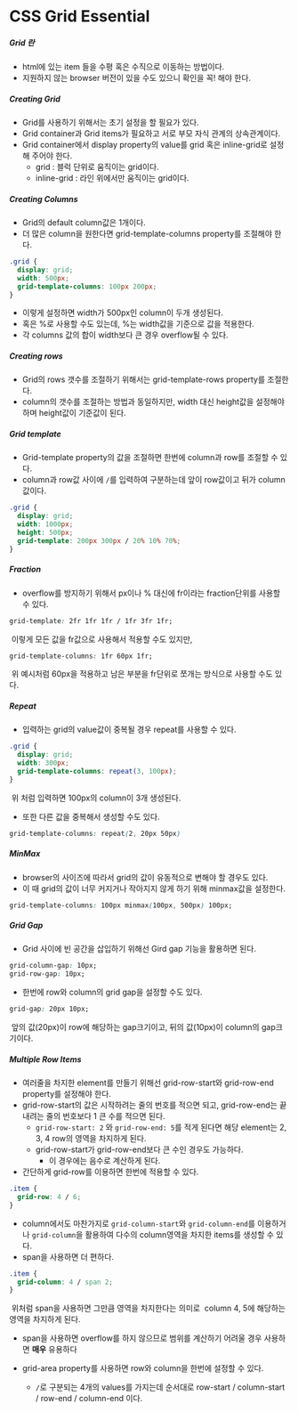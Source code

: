 # CSS Grid Essential



##### Grid 란

* html에 있는 item 들을 수평 혹은 수직으로 이동하는 방법이다.
* 지원하지 않는 browser 버전이 있을 수도 있으니 확인을 꼭! 해야 한다.



##### Creating Grid

* Grid를 사용하기 위해서는 초기 설정을 할 필요가 있다.
* Grid container과 Grid items가 필요하고 서로 부모 자식 관계의 상속관계이다.
* Grid container에서 display property의 value를 grid 혹은 inline-grid로 설정해 주어야 한다.
  * grid : 블럭 단위로 움직이는 grid이다.
  * inline-grid : 라인 위에서만 움직이는 grid이다.



##### Creating Columns

* Grid의 default column값은 1개이다.
* 더 많은 column을 원한다면 grid-template-columns property를 조절해야 한다.

```css
.grid {
  display: grid;
  width: 500px;
  grid-template-columns: 100px 200px;
}
```

 * 이렇게 설정하면 width가 500px인 column이 두개 생성된다.
 * 혹은 %로 사용할 수도 있는데, %는 width값을 기준으로 값을 적용한다.
 * 각 columns 값의 합이 width보다 큰 경우 overflow될 수 있다.



##### Creating rows

* Grid의 rows 갯수를 조절하기 위해서는 grid-template-rows property를 조절한다.
* column의 갯수를 조절하는 방법과 동일하지만, width 대신 height값을 설정해야 하며 height값이 기준값이 된다.



##### Grid template

* Grid-template property의 값을 조절하면 한번에 column과 row를 조절할 수 있다.
* column과 row값 사이에 `/`를 입력하여 구분하는데 앞이 row값이고 뒤가 column값이다.

```css
.grid {
  display: grid;
  width: 1000px;
  height: 500px;
  grid-template: 200px 300px / 20% 10% 70%;
}
```



##### Fraction

* overflow를 방지하기 위해서 px이나 % 대신에 fr이라는 fraction단위를 사용할 수 있다.

```css
grid-template: 2fr 1fr 1fr / 1fr 3fr 1fr;
```

​	이렇게 모든 값을 fr값으로 사용해서 적용할 수도 있지만,

```css
grid-template-columns: 1fr 60px 1fr;
```

​	위 예시처럼 60px을 적용하고 남은 부분을 fr단위로 쪼개는 방식으로 사용할 수도 있다.



##### Repeat

* 입력하는 grid의 value값이 중복될 경우 repeat를 사용할 수 있다.

```css
.grid {
  display: grid;
  width: 300px;
  grid-template-columns: repeat(3, 100px);
}
```

​	위 처럼 입력하면 100px의 column이 3개 생성된다.

* 또한 다른 값을 중복해서 생성할 수도 있다.

```css
grid-template-columns: repeat(2, 20px 50px)
```



##### MinMax

* browser의 사이즈에 따라서 grid의 값이 유동적으로 변해야 할 경우도 있다.
* 이 때 grid의 값이 너무 커지거나 작아지지 않게 하기 위해 minmax값을 설정한다.

```css
grid-template-columns: 100px minmax(100px, 500px) 100px;
```



##### Grid Gap

* Grid 사이에 빈 공간을 삽입하기 위해선 Gird gap 기능을 활용하면 된다.

```css
grid-column-gap: 10px;
grid-row-gap: 10px;
```

* 한번에 row와 column의 grid gap을 설정할 수도 있다.

```css
grid-gap: 20px 10px;
```

​	앞의 값(20px)이 row에 해당하는 gap크기이고, 뒤의 값(10px)이 column의 gap크기이다.



##### Multiple Row Items

* 여러줄을 차지한 element를 만들기 위해선 grid-row-start와 grid-row-end property를 설정해야 한다. 
* grid-row-start의 값은 시작하려는 줄의 번호를 적으면 되고, grid-row-end는 끝내려는 줄의 번호보다 1 큰 수를 적으면 된다.
  * `grid-row-start: 2` 와 `grid-row-end: 5`를 적게 된다면 해당 element는 2, 3, 4 row의 영역을 차지하게 된다.
  * grid-row-start가 grid-row-end보다 큰 수인 경우도 가능하다.
    * 이 경우에는 음수로 계산하게 된다.
* 간단하게 grid-row를 이용하면 한번에 적용할 수 있다.

```css
.item {
  grid-row: 4 / 6;
}
```

* column에서도 마찬가지로 `grid-column-start`와 `grid-column-end`를 이용하거나 `grid-column`을 활용하여 다수의 column영역을 차지한 items를 생성할 수 있다.
* span을 사용하면 더 편하다.

```css
.item {
  grid-column: 4 / span 2;
}
```

​	위처럼 span을 사용하면 그만큼 영역을 차지한다는 의미로 
​	column 4, 5에 해당하는 영역을 차지하게 된다.

* span을 사용하면 overflow를 하지 않으므로 범위를 계산하기 어려울 경우 사용하면 **매우** 유용하다

* grid-area property를 사용하면 row와 column을 한번에 설정할 수 있다.
  * `/`로 구분되는 4개의 values를 가지는데 순서대로 row-start / column-start / row-end / column-end 이다.